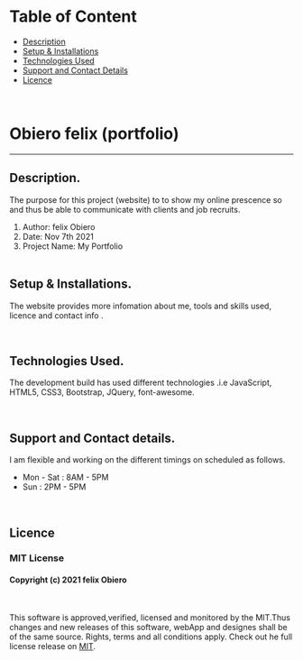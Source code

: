 
# Table of Content

+ [Description](#description)
+ [Setup & Installations](#setup-and-installations)
+ [Technologies Used](#technologies-used)
+ [Support and Contact Details](#support-and-contact-details)
+ [Licence](#licence)

<br/>

# Obiero felix (portfolio) 
<hr>

## Description.
The purpose for this project (website) to to show my online prescence so and thus be able to communicate with clients and job recruits.

<ol>
    <li>Author: felix Obiero</li> 
    <li>Date: Nov 7th 2021</li> 
    <li>Project Name: My Portfolio</li> <br/>

</ol>

## Setup & Installations.
The website provides more infomation about me, tools and skills used, licence and contact info .

<br/>

## Technologies Used.
The development build has used different technologies .i.e JavaScript, HTML5, CSS3, Bootstrap, JQuery, font-awesome. 

<br/>

## Support and Contact details.
I am flexible and working on the different timings on scheduled as follows. 

<ul>
    <li>Mon - Sat : 8AM - 5PM</li>
    <li>Sun : 2PM - 5PM</li>
</ul>

<br/>

## Licence 
### MIT License
<!-- ​<br/> -->
#### Copyright (c) 2021 felix Obiero
<br/>
<!-- <br> -->

This software is approved,verified, licensed and monitored by the MIT.Thus changes and new releases of this software, webApp and designes shall be of the same source. Rights, terms and all conditions apply. Check out he full license release on [MIT](LICENSE).



